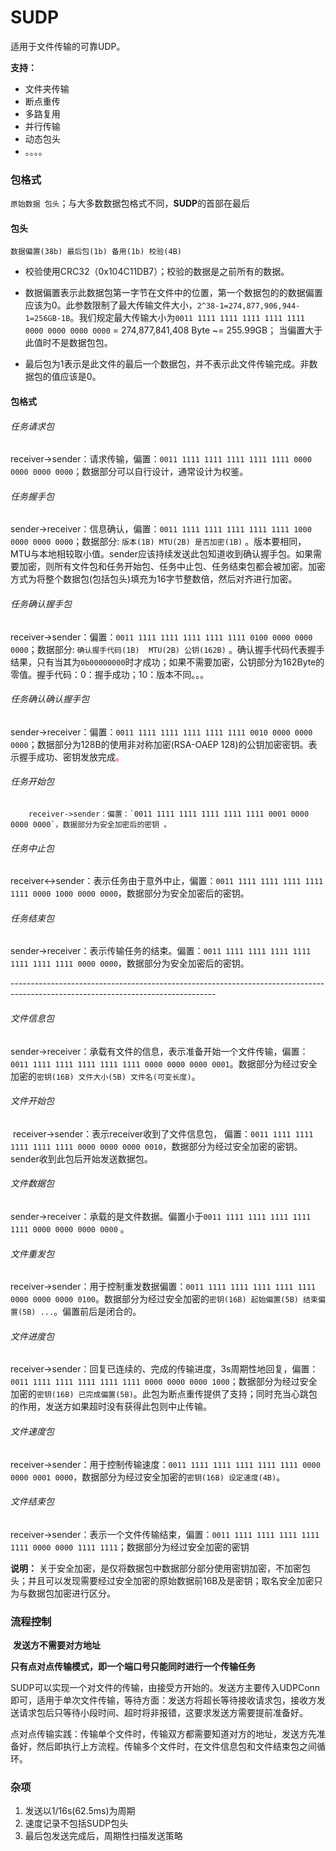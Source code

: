 # SUDP

适用于文件传输的可靠UDP。

**支持：**

- 文件夹传输
- 断点重传
- 多路复用
- 并行传输
- 动态包头
- 。。。。

### 包格式

​      `原始数据 包头`；与大多数数据包格式不同，**SUDP**的首部在最后

#### 包头

`数据偏置(38b) 最后包(1b) 备用(1b) 校验(4B) `

- 校验使用CRC32（0x104C11DB7）；校验的数据是之前所有的数据。

- 数据偏置表示此数据包第一字节在文件中的位置，第一个数据包的的数据偏置应该为0。此参数限制了最大传输文件大小，`2^38-1=274,877,906,944-1=256GB-1B`。我们规定最大传输大小为`0011 1111 1111 1111 1111 1111 0000 0000 0000 0000` = 274,877,841,408 Byte ~= 255.99GB； 当偏置大于此值时不是数据包包。

- 最后包为1表示是此文件的最后一个数据包，并不表示此文件传输完成。非数据包的值应该是0。

  

#### 包格式



###### 任务请求包

​		receiver->sender：请求传输，偏置：`0011 1111 1111 1111 1111 1111 0000 0000 0000 0000`；数据部分可以自行设计，通常设计为权鉴。

###### 任务握手包

​		sender->receiver：信息确认，偏置：`0011 1111 1111 1111 1111 1111 1000 0000 0000 0000`；数据部分:    `版本(1B) MTU(2B) 是否加密(1B)` 。版本要相同，MTU与本地相较取小值。sender应该持续发送此包知道收到确认握手包。如果需要加密，则所有文件包和任务开始包、任务中止包、任务结束包都会被加密。加密方式为将整个数据包(包括包头)填充为16字节整数倍，然后对齐进行加密。

###### 任务确认握手包

​		receiver->sender：偏置：`0011 1111 1111 1111 1111 1111 0100 0000 0000 0000`；数据部分:    `确认握手代码(1B)  MTU(2B) 公钥(162B)` 。确认握手代码代表握手结果，只有当其为`0b00000000`时才成功；如果不需要加密，公钥部分为162Byte的零值。握手代码：0：握手成功；10：版本不同。。。

###### 任务确认确认握手包

​		sender->receiver：偏置：`0011 1111 1111 1111 1111 1111 0010 0000 0000 0000`；数据部分为128B的使用非对称加密(RSA-OAEP 128)的公钥加密密钥。表示握手成功、密钥发放完成<font color="red">。</font>

###### 任务开始包

 		receiver->sender：偏置：`0011 1111 1111 1111 1111 1111 0001 0000 0000 0000`，数据部分为安全加密后的密钥 。

###### 任务中止包

​		receiver<->sender：表示任务由于意外中止，偏置：`0011 1111 1111 1111 1111 1111 0000 1000 0000 0000`，数据部分为安全加密后的密钥。

###### 任务结束包

​		sender->receiver：表示传输任务的结束。偏置：`0011 1111 1111 1111 1111 1111 1111 1111 0000 0000`，数据部分为安全加密后的密钥。

​                                     ---------------------------------------------------------------------------------------------------------------------------------

######  文件信息包

​    	sender->receiver：承载有文件的信息，表示准备开始一个文件传输，偏置：`0011 1111 1111 1111 1111 1111 0000 0000 0000 0001`。数据部分为经过安全加密的`密钥(16B) 文件大小(5B) 文件名(可变长度)`。

###### 文件开始包

​		receiver->sender：表示receiver收到了文件信息包， 偏置：`0011 1111 1111 1111 1111 1111 0000 0000 0000 0010`，数据部分为经过安全加密的密钥。sender收到此包后开始发送数据包。

###### 文件数据包

​    	sender->receiver：承载的是文件数据。偏置小于`0011 1111 1111 1111 1111 1111 0000 0000 0000 0000` 。

###### 文件重发包

​		receiver->sender：用于控制重发数据偏置：`0011 1111 1111 1111 1111 1111 0000 0000 0000 0100`。数据部分为经过安全加密的`密钥(16B) 起始偏置(5B) 结束偏置(5B) ...`。偏置前后是闭合的。

###### 文件进度包

​		receiver->sender：回复已连续的、完成的传输进度，3s周期性地回复，偏置：`0011 1111 1111 1111 1111 1111 0000 0000 0000 1000`；数据部分为经过安全加密的`密钥(16B) 已完成偏置(5B)`。此包为断点重传提供了支持；同时充当心跳包的作用，发送方如果超时没有获得此包则中止传输。

###### 文件速度包

​		receiver->sender：用于控制传输速度：`0011 1111 1111 1111 1111 1111 0000 0000 0001 0000`，数据部分为经过安全加密的`密钥(16B) 设定速度(4B)`。

###### 文件结束包

​		receiver->sender：表示一个文件传输结束，偏置：`0011 1111 1111 1111 1111 1111 0000 0000 1111 1111`；数据部分为经过安全加密的密钥

**说明：** 关于安全加密，是仅将数据包中数据部分部分使用密钥加密，不加密包头；并且可以发现需要经过安全加密的原始数据前16B及是密钥；取名安全加密只为与数据包加密进行区分。







###  流程控制

​		**发送方不需要对方地址**

​		**只有点对点传输模式，即一个端口号只能同时进行一个传输任务**



​		SUDP可以实现一个对文件的传输，由接受方开始的。发送方主要传入UDPConn即可，适用于单次文件传输，等待方面：发送方将超长等待接收请求包，接收方发送请求包后只等待小段时间、超时将非报错，这要求发送方需要提前准备好。

​		点对点传输实践：传输单个文件时，传输双方都需要知道对方的地址，发送方先准备好，然后即执行上方流程。传输多个文件时，在文件信息包和文件结束包之间循环。



### 杂项

1. 发送以1/16s(62.5ms)为周期
2. 速度记录不包括SUDP包头
3. 最后包发送完成后，周期性扫描发送策略